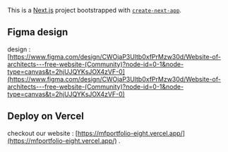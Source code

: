 This is a [Next.js](https://nextjs.org) project bootstrapped with [`create-next-app`](https://nextjs.org/docs/app/api-reference/cli/create-next-app).
<!-- 
## Getting Started

First, run the development server:

```bash
npm run dev
# or
yarn dev
# or
pnpm dev
# or
bun dev
```

Open [http://localhost:3000](http://localhost:3000) with your browser to see the result.

You can start editing the page by modifying `app/page.tsx`. The page auto-updates as you edit the file.

This project uses [`next/font`](https://nextjs.org/docs/app/building-your-application/optimizing/fonts) to automatically optimize and load [Geist](https://vercel.com/font), a new font family for Vercel. -->

<!-- ## Learn More

To learn more about Next.js, take a look at the following resources:

- [Next.js Documentation](https://nextjs.org/docs) - learn about Next.js features and API.
- [Learn Next.js](https://nextjs.org/learn) - an interactive Next.js tutorial.

You can check out [the Next.js GitHub repository](https://github.com/vercel/next.js) - your feedback and contributions are welcome! -->

## Figma design
design :
[https://www.figma.com/design/CWOjaP3Ultb0xfPrMzw30d/Website-of-architects---free-website-(Community)?node-id=0-1&node-type=canvas&t=2hjUJQYKsJOX4zVF-0](https://www.figma.com/design/CWOjaP3Ultb0xfPrMzw30d/Website-of-architects---free-website-(Community)?node-id=0-1&node-type=canvas&t=2hjUJQYKsJOX4zVF-0)



## Deploy on Vercel

checkout our website :
[https://mfportfolio-eight.vercel.app/](https://mfportfolio-eight.vercel.app/) .


